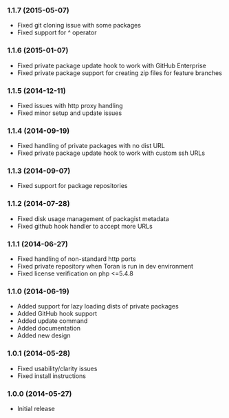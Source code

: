 ### 1.1.7 (2015-05-07)

  * Fixed git cloning issue with some packages
  * Fixed support for ^ operator

### 1.1.6 (2015-01-07)

  * Fixed private package update hook to work with GitHub Enterprise
  * Fixed private package support for creating zip files for feature branches

### 1.1.5 (2014-12-11)

  * Fixed issues with http proxy handling
  * Fixed minor setup and update issues

### 1.1.4 (2014-09-19)

  * Fixed handling of private packages with no dist URL
  * Fixed private package update hook to work with custom ssh URLs

### 1.1.3 (2014-09-07)

  * Fixed support for package repositories

### 1.1.2 (2014-07-28)

  * Fixed disk usage management of packagist metadata
  * Fixed github hook handler to accept more URLs

### 1.1.1 (2014-06-27)

  * Fixed handling of non-standard http ports
  * Fixed private repository when Toran is run in dev environment
  * Fixed license verification on php <=5.4.8

### 1.1.0 (2014-06-19)

  * Added support for lazy loading dists of private packages
  * Added GitHub hook support
  * Added update command
  * Added documentation
  * Added new design

### 1.0.1 (2014-05-28)

  * Fixed usability/clarity issues
  * Fixed install instructions

### 1.0.0 (2014-05-27)

  * Initial release
